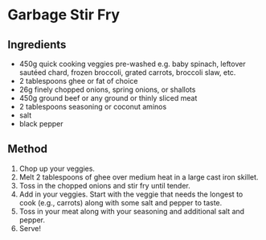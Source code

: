 # Garbage Stir Fry

## Ingredients

- 450g quick cooking veggies pre-washed e.g. baby spinach, leftover sautéed chard, frozen broccoli, grated carrots, broccoli slaw, etc.
- 2 tablespoons ghee or fat of choice
- 26g finely chopped onions, spring onions, or shallots
- 450g ground beef or any ground or thinly sliced meat
- 2 tablespoons seasoning or coconut aminos
- salt
- black pepper

## Method

1. Chop up your veggies.
2. Melt 2 tablespoons of ghee over medium heat in a large cast iron skillet.
3. Toss in the chopped onions and stir fry until tender.
4. Add in your veggies. Start with the veggie that needs the longest to cook (e.g., carrots) along with some salt and pepper to taste.
5. Toss in your meat along with your seasoning and additional salt and pepper.
6. Serve!
